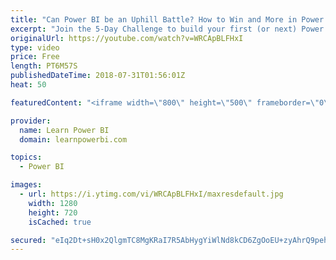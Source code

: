 ```yaml
---
title: "Can Power BI be an Uphill Battle? How to Win and More in Power BI Challenge, Day 2 Recap"
excerpt: "Join the 5-Day Challenge to build your first (or next) Power BI Dashboard. Accept the challenge at  http://web.learnpowerbi.com/challenge  Sign up for Day 5 Power BI Training: http://www.learnpowerbi.com/webinar  ⚡Power On!⚡ Avi / PowerBIPro / Microsoft MVP"
originalUrl: https://youtube.com/watch?v=WRCApBLFHxI
type: video
price: Free
length: PT6M57S
publishedDateTime: 2018-07-31T01:56:01Z
heat: 50

featuredContent: "<iframe width=\"800\" height=\"500\" frameborder=\"0\" src=\"https://www.youtube.com/embed/WRCApBLFHxI\" allow=\"accelerometer; autoplay; encrypted-media; gyroscope; picture-in-picture\" allowfullscreen></iframe>"

provider:
  name: Learn Power BI
  domain: learnpowerbi.com

topics:
  - Power BI

images:
  - url: https://i.ytimg.com/vi/WRCApBLFHxI/maxresdefault.jpg
    width: 1280
    height: 720
    isCached: true

secured: "eIq2Dt+sH0x2QlgmTC8MgKRaI7R5AbHygYiWlNd8kCD6ZgOoEU+zyAhrQ9pehE21jy+3OSCpIH5zE3NCGmK6YLvh8CLezH/5k+slvpWeDUmjthkvRneT3UNcFXYGYnsrhU8AOV1Mz0Y7GMz2RoFqJYa3mBPjKkEEuLXcZ8TmRhDvEyLa4MONeD7sxUaAoA/1xaYk4UVH435hgBLPwBYQOOMtI6gEkBKFzn3VLSq26bktJXg9t3juN+mrjx0wX5jhELFlVsoQPizyqqz/Q8Q7O6W/YSANMSo+h61rfe5AKAz7Z812hf6QYvN//+ggs8Cht7ROQZHdESC0wuknnSIoLGCQNEeff8Tsf9awMA1pM9JCv/HajN8sVkIOFm8R8RIigF2vIWmOiFHmQqLYIo9xb3ZZXXRuJyZC42CGmR1qa4o=;mKH8431DuN8LpPRsLWikhg=="
---
```


